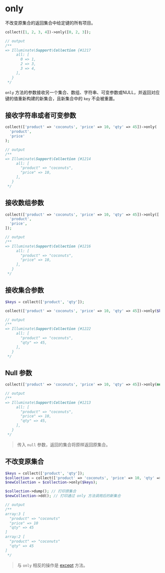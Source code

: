 # only

不改变原集合的返回集合中给定键的所有项目。

```php
collect([1, 2, 3, 4])->only([0, 2, 3]);

// output
/**
=> Illuminate\Support\Collection {#1217
     all: [
       0 => 1,
       2 => 3,
       3 => 4,
     ],
   }
 */
```

`only` 方法的参数接收另一个集合、数组、字符串、可变参数或NULL，并返回对应键的值重新构建的新集合，且新集合中的 `key` 不会被重置。

## 接收字符串或者可变参数

```php
collect(['product' => 'coconuts', 'price' => 10, 'qty' => 45])->only(
  'product',
  'price'
);

// output
/**
=> Illuminate\Support\Collection {#1214
     all: [
       "product" => "coconuts",
       "price" => 10,
     ],
   } 
 */
```
  
## 接收数组参数
```php
collect(['product' => 'coconuts', 'price' => 10, 'qty' => 45])->only([
  'product',
  'price',
]);

// output
/**
=> Illuminate\Support\Collection {#1216
     all: [
       "product" => "coconuts",
       "price" => 10,
     ],
   }
 */
```

## 接收集合参数

```php
$keys = collect(['product', 'qty']);

collect(['product' => 'coconuts', 'price' => 10, 'qty' => 45])->only($keys);

// output
/**
=> Illuminate\Support\Collection {#1222
     all: [
       "product" => "coconuts",
       "qty" => 45,
     ],
   }
 */
```

## Null 参数

```php
collect(['product' => 'coconuts', 'price' => 10, 'qty' => 45])->only(null);

// output
/**
=> Illuminate\Support\Collection {#1213
     all: [
       "product" => "coconuts",
       "price" => 10,
       "qty" => 45,
     ],
   }
 */
```
> 传入 `null` 参数，返回的集合将原样返回原集合。

## 不改变原集合

```php
$keys = collect(['product', 'qty']);
$collection = collect(['product' => 'coconuts', 'price' => 10, 'qty' => 45]);
$newCollection = $collection->only($keys);

$collection->dump(); // 打印原集合
$newCollection->dd(); // 打印通过 only 方法调用后的新集合

// output
/**
array:3 [
  "product" => "coconuts"
  "price" => 10
  "qty" => 45
]
array:2 [
  "product" => "coconuts"
  "qty" => 45
]
 */
```

> 与 `only` 相反的操作是 [except](/collections/except.md) 方法。

